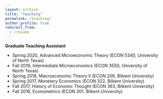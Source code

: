```yaml
---
layout: archive
title: "Teaching"
permalink: /teaching/
author_profile: true
redirect_from:
  - /resume
---
```


**Graduate Teaching Assistant**
<br>
* Spring 2020, Advanced Microeconomic Theory (ECON 5340, University of North Texas)<br>
* Fall 2019, Intermediate Microeconomics (ECON 3550, University of North Texas)<br>
* Spring 2018, Macroeconomic Theory II (ECON 206, Bilkent University)<br> 
* Spring 2017, Monetary Economics (ECON 322, Bilkent University)<br> 
* Fall 2017, History of Economic Thought (ECON 363, Bilkent University)<br> 
* Fall 2016, Econometrics (ECON 301, Bilkent University)
